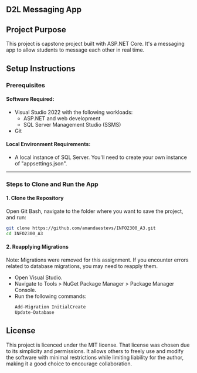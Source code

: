 ## D2L Messaging App

## Project Purpose
This project is capstone project built with ASP.NET Core. It's a messaging app to allow students to message each other in real time. 

## Setup Instructions

### **Prerequisites**
#### **Software Required:**
- Visual Studio 2022 with the following workloads:
  - ASP.NET and web development
  - SQL Server Management Studio (SSMS)
- Git

#### **Local Environment Requirements:**
- A local instance of SQL Server. You'll need to create your own instance of "appsettings.json".

---

### **Steps to Clone and Run the App**
#### **1. Clone the Repository**
Open Git Bash, navigate to the folder where you want to save the project, and run:

```sh
git clone https://github.com/amandaestevs/INFO2300_A3.git
cd INFO2300_A3
```
#### 2. Reapplying Migrations
Note: Migrations were removed for this assignment. If you encounter errors related to database migrations, you may need to reapply them.

- Open Visual Studio.  
- Navigate to Tools > NuGet Package Manager > Package Manager Console.  
- Run the following commands:
   ```sh
   Add-Migration InitialCreate
   Update-Database

## License
This project is licenced under the MIT license. That license was chosen due to its simplicity and permissions. It allows others to freely use and modify the software with minimal restrictions while limiting liability for the author, making it a good choice to encourage collaboration.
